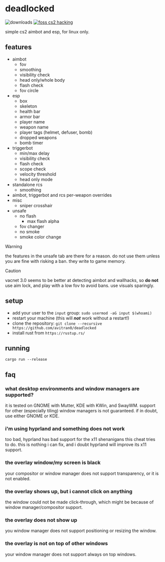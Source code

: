 # deadlocked

![downloads](https://img.shields.io/github/downloads/avitran0/deadlocked/total?color=blue)
[![foss cs2 hacking](https://badgen.net/discord/members/eXjG4Ar9Sx)](https://discord.gg/eXjG4Ar9Sx)

simple cs2 aimbot and esp, for linux only.

## features

- aimbot
  - fov
  - smoothing
  - visibility check
  - head only/whole body
  - flash check
  - fov circle
- esp
  - box
  - skeleton
  - health bar
  - armor bar
  - player name
  - weapon name
  - player tags (helmet, defuser, bomb)
  - dropped weapons
  - bomb timer
- triggerbot
  - min/max delay
  - visibility check
  - flash check
  - scope check
  - velocity threshold
  - head only mode
- standalone rcs
  - smoothing
- aimbot, triggerbot and rcs per-weapon overrides
- misc
  - sniper crosshair
- unsafe
  - no flash
    - max flash alpha
  - fov changer
  - no smoke
  - smoke color change

> [!WARNING]
> the features in the unsafe tab are there for a reason.
> do not use them unless you are fine with risking a ban.
> they write to game memory.

> [!CAUTION]
> vacnet 3.0 seems to be better at detecting aimbot and wallhacks, so **do not** use aim lock,
> and play with a low fov to avoid bans. use visuals sparingly.

## setup

- add your user to the `input` group: `sudo usermod -aG input $(whoami)`
- restart your machine (this will **_not_** work without a restart!)
- clone the repository: `git clone --recursive https://github.com/avitran0/deadlocked`
- install rust from `https://rustup.rs/`

## running

`cargo run --release`

## faq

### what desktop environments and window managers are supported?

it is tested on GNOME with Mutter, KDE with KWin, and SwayWM.
support for other (especially tiling) window managers is not guaranteed.
if in doubt, use either GNOME or KDE.

### i'm using hyprland and something does not work

too bad, hyprland has bad support for the x11 shenanigans this cheat tries to do.
this is nothing i can fix, and i doubt hyprland will improve its x11 support.

### the overlay window/my screen is black

your compositor or window manager does not support transparency, or it is not enabled.

### the overlay shows up, but i cannot click on anything

the window could not be made click-through, which might be because of window manager/compositor support.

### the overlay does not show up

you window manager does not support positioning or resizing the window.

### the overlay is not on top of other windows

your window manager does not support always on top windows.
